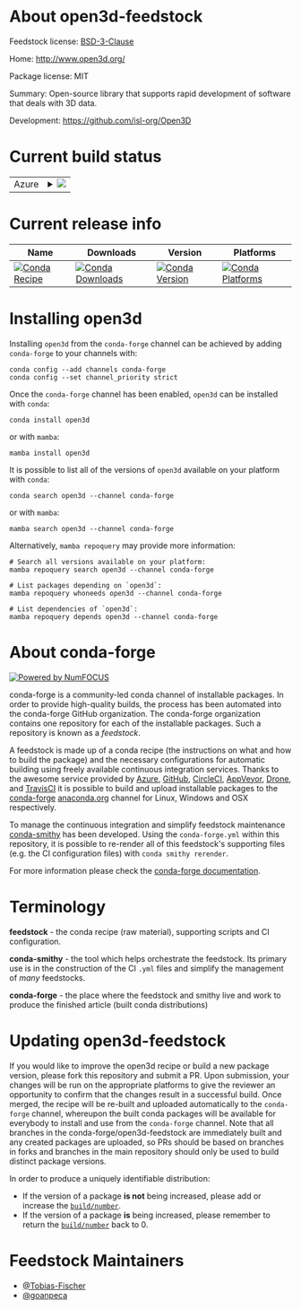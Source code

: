 About open3d-feedstock
======================

Feedstock license: [BSD-3-Clause](https://github.com/conda-forge/open3d-feedstock/blob/main/LICENSE.txt)

Home: http://www.open3d.org/

Package license: MIT

Summary: Open-source library that supports rapid development of software that deals with 3D data.

Development: https://github.com/isl-org/Open3D

Current build status
====================


<table>
    
  <tr>
    <td>Azure</td>
    <td>
      <details>
        <summary>
          <a href="https://dev.azure.com/conda-forge/feedstock-builds/_build/latest?definitionId=21759&branchName=main">
            <img src="https://dev.azure.com/conda-forge/feedstock-builds/_apis/build/status/open3d-feedstock?branchName=main">
          </a>
        </summary>
        <table>
          <thead><tr><th>Variant</th><th>Status</th></tr></thead>
          <tbody><tr>
              <td>win_64_python3.10.____cpython</td>
              <td>
                <a href="https://dev.azure.com/conda-forge/feedstock-builds/_build/latest?definitionId=21759&branchName=main">
                  <img src="https://dev.azure.com/conda-forge/feedstock-builds/_apis/build/status/open3d-feedstock?branchName=main&jobName=win&configuration=win%20win_64_python3.10.____cpython" alt="variant">
                </a>
              </td>
            </tr><tr>
              <td>win_64_python3.11.____cpython</td>
              <td>
                <a href="https://dev.azure.com/conda-forge/feedstock-builds/_build/latest?definitionId=21759&branchName=main">
                  <img src="https://dev.azure.com/conda-forge/feedstock-builds/_apis/build/status/open3d-feedstock?branchName=main&jobName=win&configuration=win%20win_64_python3.11.____cpython" alt="variant">
                </a>
              </td>
            </tr><tr>
              <td>win_64_python3.12.____cpython</td>
              <td>
                <a href="https://dev.azure.com/conda-forge/feedstock-builds/_build/latest?definitionId=21759&branchName=main">
                  <img src="https://dev.azure.com/conda-forge/feedstock-builds/_apis/build/status/open3d-feedstock?branchName=main&jobName=win&configuration=win%20win_64_python3.12.____cpython" alt="variant">
                </a>
              </td>
            </tr><tr>
              <td>win_64_python3.13.____cp313</td>
              <td>
                <a href="https://dev.azure.com/conda-forge/feedstock-builds/_build/latest?definitionId=21759&branchName=main">
                  <img src="https://dev.azure.com/conda-forge/feedstock-builds/_apis/build/status/open3d-feedstock?branchName=main&jobName=win&configuration=win%20win_64_python3.13.____cp313" alt="variant">
                </a>
              </td>
            </tr><tr>
              <td>win_64_python3.9.____cpython</td>
              <td>
                <a href="https://dev.azure.com/conda-forge/feedstock-builds/_build/latest?definitionId=21759&branchName=main">
                  <img src="https://dev.azure.com/conda-forge/feedstock-builds/_apis/build/status/open3d-feedstock?branchName=main&jobName=win&configuration=win%20win_64_python3.9.____cpython" alt="variant">
                </a>
              </td>
            </tr>
          </tbody>
        </table>
      </details>
    </td>
  </tr>
</table>

Current release info
====================

| Name | Downloads | Version | Platforms |
| --- | --- | --- | --- |
| [![Conda Recipe](https://img.shields.io/badge/recipe-open3d-green.svg)](https://anaconda.org/conda-forge/open3d) | [![Conda Downloads](https://img.shields.io/conda/dn/conda-forge/open3d.svg)](https://anaconda.org/conda-forge/open3d) | [![Conda Version](https://img.shields.io/conda/vn/conda-forge/open3d.svg)](https://anaconda.org/conda-forge/open3d) | [![Conda Platforms](https://img.shields.io/conda/pn/conda-forge/open3d.svg)](https://anaconda.org/conda-forge/open3d) |

Installing open3d
=================

Installing `open3d` from the `conda-forge` channel can be achieved by adding `conda-forge` to your channels with:

```
conda config --add channels conda-forge
conda config --set channel_priority strict
```

Once the `conda-forge` channel has been enabled, `open3d` can be installed with `conda`:

```
conda install open3d
```

or with `mamba`:

```
mamba install open3d
```

It is possible to list all of the versions of `open3d` available on your platform with `conda`:

```
conda search open3d --channel conda-forge
```

or with `mamba`:

```
mamba search open3d --channel conda-forge
```

Alternatively, `mamba repoquery` may provide more information:

```
# Search all versions available on your platform:
mamba repoquery search open3d --channel conda-forge

# List packages depending on `open3d`:
mamba repoquery whoneeds open3d --channel conda-forge

# List dependencies of `open3d`:
mamba repoquery depends open3d --channel conda-forge
```


About conda-forge
=================

[![Powered by
NumFOCUS](https://img.shields.io/badge/powered%20by-NumFOCUS-orange.svg?style=flat&colorA=E1523D&colorB=007D8A)](https://numfocus.org)

conda-forge is a community-led conda channel of installable packages.
In order to provide high-quality builds, the process has been automated into the
conda-forge GitHub organization. The conda-forge organization contains one repository
for each of the installable packages. Such a repository is known as a *feedstock*.

A feedstock is made up of a conda recipe (the instructions on what and how to build
the package) and the necessary configurations for automatic building using freely
available continuous integration services. Thanks to the awesome service provided by
[Azure](https://azure.microsoft.com/en-us/services/devops/), [GitHub](https://github.com/),
[CircleCI](https://circleci.com/), [AppVeyor](https://www.appveyor.com/),
[Drone](https://cloud.drone.io/welcome), and [TravisCI](https://travis-ci.com/)
it is possible to build and upload installable packages to the
[conda-forge](https://anaconda.org/conda-forge) [anaconda.org](https://anaconda.org/)
channel for Linux, Windows and OSX respectively.

To manage the continuous integration and simplify feedstock maintenance
[conda-smithy](https://github.com/conda-forge/conda-smithy) has been developed.
Using the ``conda-forge.yml`` within this repository, it is possible to re-render all of
this feedstock's supporting files (e.g. the CI configuration files) with ``conda smithy rerender``.

For more information please check the [conda-forge documentation](https://conda-forge.org/docs/).

Terminology
===========

**feedstock** - the conda recipe (raw material), supporting scripts and CI configuration.

**conda-smithy** - the tool which helps orchestrate the feedstock.
                   Its primary use is in the construction of the CI ``.yml`` files
                   and simplify the management of *many* feedstocks.

**conda-forge** - the place where the feedstock and smithy live and work to
                  produce the finished article (built conda distributions)


Updating open3d-feedstock
=========================

If you would like to improve the open3d recipe or build a new
package version, please fork this repository and submit a PR. Upon submission,
your changes will be run on the appropriate platforms to give the reviewer an
opportunity to confirm that the changes result in a successful build. Once
merged, the recipe will be re-built and uploaded automatically to the
`conda-forge` channel, whereupon the built conda packages will be available for
everybody to install and use from the `conda-forge` channel.
Note that all branches in the conda-forge/open3d-feedstock are
immediately built and any created packages are uploaded, so PRs should be based
on branches in forks and branches in the main repository should only be used to
build distinct package versions.

In order to produce a uniquely identifiable distribution:
 * If the version of a package **is not** being increased, please add or increase
   the [``build/number``](https://docs.conda.io/projects/conda-build/en/latest/resources/define-metadata.html#build-number-and-string).
 * If the version of a package **is** being increased, please remember to return
   the [``build/number``](https://docs.conda.io/projects/conda-build/en/latest/resources/define-metadata.html#build-number-and-string)
   back to 0.

Feedstock Maintainers
=====================

* [@Tobias-Fischer](https://github.com/Tobias-Fischer/)
* [@goanpeca](https://github.com/goanpeca/)

